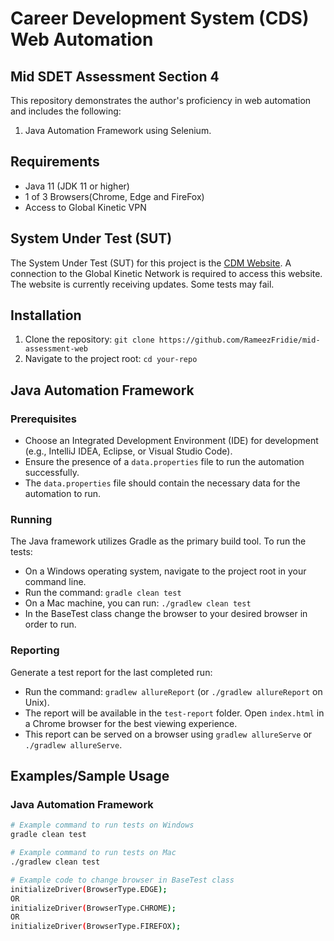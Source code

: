 # Career Development System (CDS) Web Automation

## Mid SDET Assessment Section 4

This repository demonstrates the author's proficiency in web automation and includes the following:

1. Java Automation Framework using Selenium.

## Requirements

- Java 11 (JDK 11 or higher)
- 1 of 3 Browsers(Chrome, Edge and FireFox)
- Access to Global Kinetic VPN

## System Under Test (SUT)

The System Under Test (SUT) for this project is the [CDM Website](http://dockerdev:8801/login). A connection to the Global Kinetic Network is required to access this website.
The website is currently receiving updates. Some tests may fail.

## Installation

1. Clone the repository: `git clone https://github.com/RameezFridie/mid-assessment-web`
2. Navigate to the project root: `cd your-repo`

## Java Automation Framework

### Prerequisites

- Choose an Integrated Development Environment (IDE) for development (e.g., IntelliJ IDEA, Eclipse, or Visual Studio Code).
- Ensure the presence of a `data.properties` file to run the automation successfully.
- The `data.properties` file should contain the necessary data for the automation to run.

### Running

The Java framework utilizes Gradle as the primary build tool. To run the tests:

- On a Windows operating system, navigate to the project root in your command line.
- Run the command: `gradle clean test`
- On a Mac machine, you can run: `./gradlew clean test`
- In the BaseTest class change the browser to your desired browser in order to run.

### Reporting

Generate a test report for the last completed run:

- Run the command: `gradlew allureReport` (or `./gradlew allureReport` on Unix).
- The report will be available in the `test-report` folder. Open `index.html` in a Chrome browser for the best viewing experience.
- This report can be served on a browser using `gradlew allureServe` or `./gradlew allureServe`.

## Examples/Sample Usage

### Java Automation Framework
```bash
# Example command to run tests on Windows
gradle clean test

# Example command to run tests on Mac
./gradlew clean test

# Example code to change browser in BaseTest class
initializeDriver(BrowserType.EDGE);
OR
initializeDriver(BrowserType.CHROME);
OR
initializeDriver(BrowserType.FIREFOX);